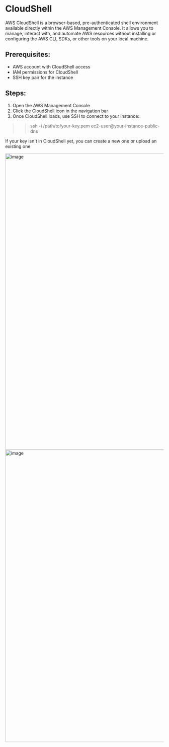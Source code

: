 # CloudShell

AWS CloudShell is a browser-based, pre-authenticated shell environment available directly within the AWS Management Console. It allows you to manage, interact with, and automate AWS resources without installing or configuring the AWS CLI, SDKs, or other tools on your local machine.

## Prerequisites:

* AWS account with CloudShell access
* IAM permissions for CloudShell
* SSH key pair for the instance

## Steps:

1. Open the AWS Management Console
2. Click the CloudShell icon in the navigation bar
3. Once CloudShell loads, use SSH to connect to your instance:
>> ssh -i /path/to/your-key.pem ec2-user@your-instance-public-dns

If your key isn't in CloudShell yet, you can create a new one or upload an existing one

<img width="1920" height="942" alt="image" src="https://github.com/user-attachments/assets/37333eef-3c2f-4062-95ec-156e50be4acb" />

<img width="1913" height="929" alt="image" src="https://github.com/user-attachments/assets/a8230485-b987-438c-9cde-52449f2866d6" />
